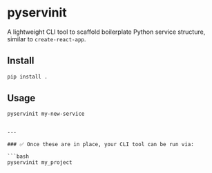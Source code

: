 # pyservinit

A lightweight CLI tool to scaffold boilerplate Python service structure, similar to `create-react-app`.

## Install

```bash
pip install .
````

## Usage

```bash
pyservinit my-new-service
```

````

---

### ✅ Once these are in place, your CLI tool can be run via:

```bash
pyservinit my_project
````